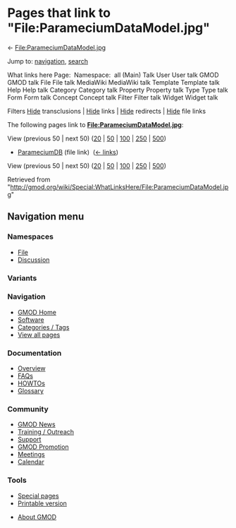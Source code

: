 <div id="mw-page-base" class="noprint">

</div>

<div id="mw-head-base" class="noprint">

</div>

<div id="content" class="mw-body" role="main">

<span id="top"></span>

<div id="mw-js-message" style="display:none;">

</div>



# <span dir="auto">Pages that link to "File:ParameciumDataModel.jpg"</span>

<div id="bodyContent">

<div id="contentSub">

←
[File:ParameciumDataModel.jpg](/wiki/File:ParameciumDataModel.jpg "File:ParameciumDataModel.jpg")

</div>

<div id="jump-to-nav" class="mw-jump">

Jump to: [navigation](#mw-navigation), [search](#p-search)

</div>

<div id="mw-content-text">

What links here Page:  Namespace:  all (Main) Talk User User talk GMOD
GMOD talk File File talk MediaWiki MediaWiki talk Template Template talk
Help Help talk Category Category talk Property Property talk Type Type
talk Form Form talk Concept Concept talk Filter Filter talk Widget
Widget talk

Filters
[Hide](/mediawiki/index.php?title=Special:WhatLinksHere/File:ParameciumDataModel.jpg&hidetrans=1 "Special:WhatLinksHere/File:ParameciumDataModel.jpg")
transclusions \|
[Hide](/mediawiki/index.php?title=Special:WhatLinksHere/File:ParameciumDataModel.jpg&hidelinks=1 "Special:WhatLinksHere/File:ParameciumDataModel.jpg")
links \|
[Hide](/mediawiki/index.php?title=Special:WhatLinksHere/File:ParameciumDataModel.jpg&hideredirs=1 "Special:WhatLinksHere/File:ParameciumDataModel.jpg")
redirects \|
[Hide](/mediawiki/index.php?title=Special:WhatLinksHere/File:ParameciumDataModel.jpg&hideimages=1 "Special:WhatLinksHere/File:ParameciumDataModel.jpg")
file links

The following pages link to
**[File:ParameciumDataModel.jpg](/wiki/File:ParameciumDataModel.jpg "File:ParameciumDataModel.jpg")**:

View (previous 50 \| next 50)
([20](/mediawiki/index.php?title=Special:WhatLinksHere/File:ParameciumDataModel.jpg&limit=20 "Special:WhatLinksHere/File:ParameciumDataModel.jpg")
\|
[50](/mediawiki/index.php?title=Special:WhatLinksHere/File:ParameciumDataModel.jpg&limit=50 "Special:WhatLinksHere/File:ParameciumDataModel.jpg")
\|
[100](/mediawiki/index.php?title=Special:WhatLinksHere/File:ParameciumDataModel.jpg&limit=100 "Special:WhatLinksHere/File:ParameciumDataModel.jpg")
\|
[250](/mediawiki/index.php?title=Special:WhatLinksHere/File:ParameciumDataModel.jpg&limit=250 "Special:WhatLinksHere/File:ParameciumDataModel.jpg")
\|
[500](/mediawiki/index.php?title=Special:WhatLinksHere/File:ParameciumDataModel.jpg&limit=500 "Special:WhatLinksHere/File:ParameciumDataModel.jpg"))

- [ParameciumDB](/wiki/ParameciumDB "ParameciumDB") (file link) ‎
  <span class="mw-whatlinkshere-tools">([←
  links](/mediawiki/index.php?title=Special:WhatLinksHere&target=ParameciumDB "Special:WhatLinksHere"))</span>

View (previous 50 \| next 50)
([20](/mediawiki/index.php?title=Special:WhatLinksHere/File:ParameciumDataModel.jpg&limit=20 "Special:WhatLinksHere/File:ParameciumDataModel.jpg")
\|
[50](/mediawiki/index.php?title=Special:WhatLinksHere/File:ParameciumDataModel.jpg&limit=50 "Special:WhatLinksHere/File:ParameciumDataModel.jpg")
\|
[100](/mediawiki/index.php?title=Special:WhatLinksHere/File:ParameciumDataModel.jpg&limit=100 "Special:WhatLinksHere/File:ParameciumDataModel.jpg")
\|
[250](/mediawiki/index.php?title=Special:WhatLinksHere/File:ParameciumDataModel.jpg&limit=250 "Special:WhatLinksHere/File:ParameciumDataModel.jpg")
\|
[500](/mediawiki/index.php?title=Special:WhatLinksHere/File:ParameciumDataModel.jpg&limit=500 "Special:WhatLinksHere/File:ParameciumDataModel.jpg"))

</div>

<div class="printfooter">

Retrieved from
"<http://gmod.org/wiki/Special:WhatLinksHere/File:ParameciumDataModel.jpg>"

</div>

<div id="catlinks" class="catlinks catlinks-allhidden">

</div>

<div class="visualClear">

</div>

</div>

</div>

<div id="mw-navigation">

## Navigation menu

<div id="mw-head">



<div id="left-navigation">

<div id="p-namespaces" class="vectorTabs" role="navigation"
aria-labelledby="p-namespaces-label">

### Namespaces

- <span id="ca-nstab-image"><a href="/wiki/File:ParameciumDataModel.jpg" accesskey="c"
  title="View the file page [c]">File</a></span>
- <span id="ca-talk"><a
  href="/mediawiki/index.php?title=File_talk:ParameciumDataModel.jpg&amp;action=edit&amp;redlink=1"
  accesskey="t"
  title="Discussion about the content page [t]">Discussion</a></span>

</div>

<div id="p-variants" class="vectorMenu emptyPortlet" role="navigation"
aria-labelledby="p-variants-label">

### 

### Variants[](#)

<div class="menu">

</div>

</div>

</div>





</div>

</div>

</div>

<div id="mw-panel">

<div id="p-logo" role="banner">

<a href="/wiki/Main_Page"
style="background-image: url(http://gmod.org/images/GMOD-cogs.png);"
title="Visit the main page"></a>

</div>

<div id="p-Navigation" class="portal" role="navigation"
aria-labelledby="p-Navigation-label">

### Navigation

<div class="body">

- <span id="n-GMOD-Home">[GMOD Home](/wiki/Main_Page)</span>
- <span id="n-Software">[Software](/wiki/GMOD_Components)</span>
- <span id="n-Categories-.2F-Tags">[Categories /
  Tags](/wiki/Categories)</span>
- <span id="n-View-all-pages">[View all
  pages](/wiki/Special:AllPages)</span>

</div>

</div>

<div id="p-Documentation" class="portal" role="navigation"
aria-labelledby="p-Documentation-label">

### Documentation

<div class="body">

- <span id="n-Overview">[Overview](/wiki/Overview)</span>
- <span id="n-FAQs">[FAQs](/wiki/Category:FAQ)</span>
- <span id="n-HOWTOs">[HOWTOs](/wiki/Category:HOWTO)</span>
- <span id="n-Glossary">[Glossary](/wiki/Glossary)</span>

</div>

</div>

<div id="p-Community" class="portal" role="navigation"
aria-labelledby="p-Community-label">

### Community

<div class="body">

- <span id="n-GMOD-News">[GMOD News](/wiki/GMOD_News)</span>
- <span id="n-Training-.2F-Outreach">[Training /
  Outreach](/wiki/Training_and_Outreach)</span>
- <span id="n-Support">[Support](/wiki/Support)</span>
- <span id="n-GMOD-Promotion">[GMOD
  Promotion](/wiki/GMOD_Promotion)</span>
- <span id="n-Meetings">[Meetings](/wiki/Meetings)</span>
- <span id="n-Calendar">[Calendar](/wiki/Calendar)</span>

</div>

</div>

<div id="p-tb" class="portal" role="navigation"
aria-labelledby="p-tb-label">

### Tools

<div class="body">

- <span id="t-specialpages"><a href="/wiki/Special:SpecialPages" accesskey="q"
  title="A list of all special pages [q]">Special pages</a></span>
- <span id="t-print"><a
  href="/mediawiki/index.php?title=Special:WhatLinksHere/File:ParameciumDataModel.jpg&amp;printable=yes"
  rel="alternate" accesskey="p"
  title="Printable version of this page [p]">Printable version</a></span>

</div>

</div>

</div>

</div>

<div id="footer" role="contentinfo">

- <span id="footer-places-about">[About
  GMOD](/wiki/GMOD:About "GMOD:About")</span>

<!-- -->






</div>

